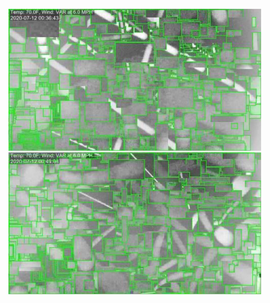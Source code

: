 ![20200712-061008-064013](in/20200712/20200712-061008-064013_0_.jpg)
![20200712-064018-071023](in/20200712/20200712-064018-071023_0_.jpg)
